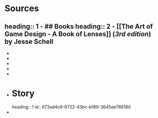 # Sources
heading:: 1
	- ## Books
	  heading:: 2
		- **[[The Art of Game Design - A Book of Lenses]] (*3rd edition*)** by **Jesse Schell**
-
-
-
-
-
-
- # Story
  heading:: 1
  id:: 673ad4c6-6722-43bc-bf89-3645ee766180
-